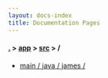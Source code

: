 ```yaml
---
layout: docs-index
title: Documentation Pages
---
```

#### [.](./../../index) > [app](./../index) > [src](./index) > **/**

- [main / java / james / ](main/java/james/)
